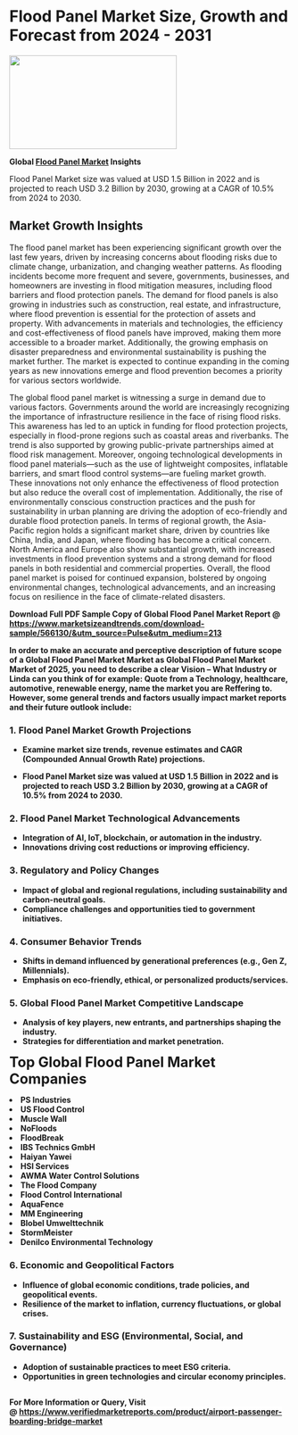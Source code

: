 <H1>Flood Panel Market Size, Growth and Forecast from 2024 - 2031</H1><img class="aligncenter size-medium wp-image-584254" src="https://thirdeyenews.in/wp-content/uploads/2024/09/Global-Market-Research-300x168.jpeg" alt="" width="300" height="168" /><p><strong>Global&nbsp;<a href="https://www.marketsizeandtrends.com/download-sample/566130/&amp;utm_source=Pulse&amp;utm_medium=213">Flood Panel Market</a> Insights</strong></p><p>Flood Panel Market size was valued at USD 1.5 Billion in 2022 and is projected to reach USD 3.2 Billion by 2030, growing at a CAGR of 10.5% from 2024 to 2030.</p><p><h2>Market Growth Insights</h2> <p>The flood panel market has been experiencing significant growth over the last few years, driven by increasing concerns about flooding risks due to climate change, urbanization, and changing weather patterns. As flooding incidents become more frequent and severe, governments, businesses, and homeowners are investing in flood mitigation measures, including flood barriers and flood protection panels. The demand for flood panels is also growing in industries such as construction, real estate, and infrastructure, where flood prevention is essential for the protection of assets and property. With advancements in materials and technologies, the efficiency and cost-effectiveness of flood panels have improved, making them more accessible to a broader market. Additionally, the growing emphasis on disaster preparedness and environmental sustainability is pushing the market further. The market is expected to continue expanding in the coming years as new innovations emerge and flood prevention becomes a priority for various sectors worldwide.</p> <p><strong></strong></p> <p>The global flood panel market is witnessing a surge in demand due to various factors. Governments around the world are increasingly recognizing the importance of infrastructure resilience in the face of rising flood risks. This awareness has led to an uptick in funding for flood protection projects, especially in flood-prone regions such as coastal areas and riverbanks. The trend is also supported by growing public-private partnerships aimed at flood risk management. Moreover, ongoing technological developments in flood panel materials—such as the use of lightweight composites, inflatable barriers, and smart flood control systems—are fueling market growth. These innovations not only enhance the effectiveness of flood protection but also reduce the overall cost of implementation. Additionally, the rise of environmentally conscious construction practices and the push for sustainability in urban planning are driving the adoption of eco-friendly and durable flood protection panels. In terms of regional growth, the Asia-Pacific region holds a significant market share, driven by countries like China, India, and Japan, where flooding has become a critical concern. North America and Europe also show substantial growth, with increased investments in flood prevention systems and a strong demand for flood panels in both residential and commercial properties. Overall, the flood panel market is poised for continued expansion, bolstered by ongoing environmental changes, technological advancements, and an increasing focus on resilience in the face of climate-related disasters. <p><strong></p><p><span class=""><strong>Download Full PDF Sample Copy of Global Flood Panel Market Report</strong> @ <a href="https://www.marketsizeandtrends.com/download-sample/566130/&amp;utm_source=Pulse&amp;utm_medium=213" target="_blank">https://www.marketsizeandtrends.com/download-sample/566130/&amp;utm_source=Pulse&amp;utm_medium=213</a></span></p><p>In order to make an accurate and perceptive description of future scope of a Global&nbsp;Flood Panel Market Market as Global&nbsp;Flood Panel Market Market of 2025, you need to describe a clear Vision &ndash; What Industry or Linda can you think of for example: Quote from a Technology, healthcare, automotive, renewable energy, name the market you are Reffering to. However, some general trends and factors usually impact market reports and their future outlook include:</p><h3>1.&nbsp;<strong>Flood Panel Market Growth Projections</strong></h3><ul><li>Examine market size trends, revenue estimates and CAGR (Compounded Annual Growth Rate) projections.</li><li><p>Flood Panel Market size was valued at USD 1.5 Billion in 2022 and is projected to reach USD 3.2 Billion by 2030, growing at a CAGR of 10.5% from 2024 to 2030.</p></li></ul><h3>2.&nbsp;<strong>Flood Panel Market Technological Advancements</strong></h3><ul><li>Integration of AI, IoT, blockchain, or automation in the industry.</li><li>Innovations driving cost reductions or improving efficiency.</li></ul><h3>3.&nbsp;<strong>Regulatory and Policy Changes</strong></h3><ul><li>Impact of global and regional regulations, including sustainability and carbon-neutral goals.</li><li>Compliance challenges and opportunities tied to government initiatives.</li></ul><h3>4.&nbsp;<strong>Consumer Behavior Trends</strong></h3><ul><li>Shifts in demand influenced by generational preferences (e.g., Gen Z, Millennials).</li><li>Emphasis on eco-friendly, ethical, or personalized products/services.</li></ul><h3>5.&nbsp;<strong>Global Flood Panel Market Competitive Landscape</strong></h3><ul><li>Analysis of key players, new entrants, and partnerships shaping the industry.</li><li>Strategies for differentiation and market penetration.</li></ul><p data-pm-slice="1 1 []"><span style="color: inherit; font-family: inherit; font-size: 25px;">Top Global Flood Panel Market Companies</span></p><div class="" data-test-id=""><p><li>PS Industries</li><li> US Flood Control</li><li> Muscle Wall</li><li> NoFloods</li><li> FloodBreak</li><li> IBS Technics GmbH</li><li> Haiyan Yawei</li><li> HSI Services</li><li> AWMA Water Control Solutions</li><li> The Flood Company</li><li> Flood Control International</li><li> AquaFence</li><li> MM Engineering</li><li> Blobel Umwelttechnik</li><li> StormMeister</li><li> Denilco Environmental Technology</li></p></div><h3>6.&nbsp;<strong>Economic and Geopolitical Factors</strong></h3><ul><li>Influence of global economic conditions, trade policies, and geopolitical events.</li><li>Resilience of the market to inflation, currency fluctuations, or global crises.</li></ul><h3>7.&nbsp;<strong>Sustainability and ESG (Environmental, Social, and Governance)</strong></h3><ul><li>Adoption of sustainable practices to meet ESG criteria.</li><li>Opportunities in green technologies and circular economy principles.</li></ul><h2><strong style="font-size: 14px;">For More Information or Query, Visit @&nbsp;</strong><a style="background-color: #ffffff; font-size: 14px;" href="https://www.marketsizeandtrends.com/report/flood-panel-market/" target="_blank">https://www.verifiedmarketreports.com/product/airport-passenger-boarding-bridge-market</a></h2>
